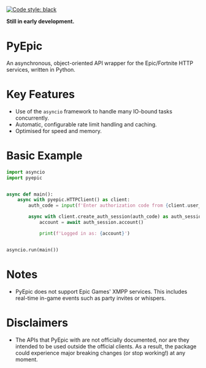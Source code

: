 [![Code style: black](https://img.shields.io/badge/code%20style-black-000000.svg)](https://github.com/psf/black)

**Still in early development.**

# PyEpic
An asynchronous, object-oriented API wrapper for the Epic/Fortnite HTTP services, written in Python.

# Key Features
- Use of the `asyncio` framework to handle many IO-bound tasks concurrently.
- Automatic, configurable rate limit handling and caching.
- Optimised for speed and memory.

# Basic Example

```py
import asyncio
import pyepic


async def main():
    async with pyepic.HTTPClient() as client:
        auth_code = input(f'Enter authorization code from {client.user_auth_path} here: ')

        async with client.create_auth_session(auth_code) as auth_session:
            account = await auth_session.account()

            print(f'Logged in as: {account}')


asyncio.run(main())
```

# Notes
- PyEpic does not support Epic Games' XMPP services. This includes real-time in-game events such as party invites or whispers.

# Disclaimers
- The APIs that PyEpic with are not officially documented, nor are they intended to be used outside the official clients. As a result, the package could experience major breaking changes (or stop working!) at any moment.